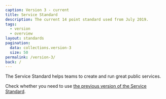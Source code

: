 ```yaml
---
caption: Version 3 - current
title: Service Standard
description: The current 14 point standard used from July 2019.
tags:
  - version
  - overview
layout: standards
pagination:
  data: collections.version-3
  size: 50
permalink: /version-3/
back: /
---
```


The Service Standard helps teams to create and run great public services.

Check whether you need to use [the previous version of the Service Standard](/version-2/).
